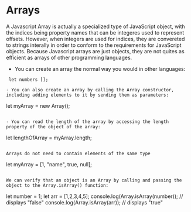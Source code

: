 # Arrays

A Javascript Array is actually a specialized type of JavaScript object, with the indices being property names that can be integeres used to represent offsets. However, when integers are used for indices, they are convereted to strings interally in order to conform to the requirements for JavaScript objects. Because Javascript arrays are just objects, they are not quites as efficient as arrays of other programming languages.

- You can create an array the normal way you would in other languages:

```
 let numbers [];

- You can also create an array by calling the Array constructor, including adding elements to it by sending them as parameters:

```
let myArray = new Array();
```

- You can read the length of the array by accessing the length property of the object of the array:

```
let lengthOfArray = myArray.length;
```

Arrays do not need to contain elements of the same type

```
let myArray = [1, "name", true, null];
```

We can verify that an object is an Array by calling and passing the object to the Array.isArray() function:

```
let number = 1;
let arr = [1,2,3,4,5];
console.log(Array.isArray(number)); // displays "false"
console.log(Array.isArray(arr)); // displays "true"
